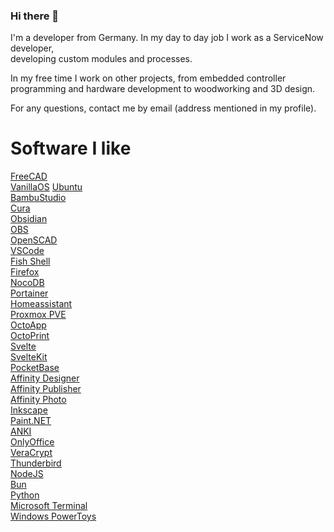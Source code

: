 ### Hi there 👋

I'm a developer from Germany.
In my day to day job I work as a ServiceNow developer,  
developing custom modules and processes.

In my free time I work on other projects, from embedded controller programming and hardware development to woodworking and 3D design.

For any questions, contact me by email (address mentioned in my profile).

# Software I like

[FreeCAD](https://www.freecad.org/)  
[VanillaOS](https://vanillaos.org/)
[Ubuntu](https://ubuntu.com/)  
[BambuStudio](https://github.com/bambulab/BambuStudio)  
[Cura](https://ultimaker.com/software/ultimaker-cura/)  
[Obsidian](https://obsidian.md/)  
[OBS](https://obsproject.com/)  
[OpenSCAD](https://openscad.org/)  
[VSCode](https://code.visualstudio.com/)  
[Fish Shell](https://fishshell.com/)  
[Firefox](https://www.mozilla.org/)  
[NocoDB](https://nocodb.com/)  
[Portainer](https://www.portainer.io/)  
[Homeassistant](https://www.home-assistant.io/)  
[Proxmox PVE](https://www.proxmox.com/de)  
[OctoApp](https://play.google.com/store/apps/details?id=de.crysxd.octoapp)  
[OctoPrint](https://octoprint.org/)  
[Svelte](https://svelte.dev/)  
[SvelteKit](https://svelte.dev/)  
[PocketBase](https://pocketbase.io)  
[Affinity Designer](https://serif.com)  
[Affinity Publisher](https://serif.com)  
[Affinity Photo](https://serif.com)  
[Inkscape](https://inkscape.org)  
[Paint.NET](https://getpaint.net)  
[ANKI](https://apps.ankiweb.net/)  
[OnlyOffice](https://www.onlyoffice.com/)  
[VeraCrypt](https://www.veracrypt.fr/)  
[Thunderbird](https://thunderbird.net/)  
[NodeJS](https://nodejs.org/)  
[Bun](https://bun.sh/)  
[Python](https://python.org/)  
[Microsoft Terminal](https://github.com/microsoft/terminal)  
[Windows PowerToys](https://github.com/microsoft/PowerToys)  
<!--
**hibatos/hibatos** is a ✨ _special_ ✨ repository because its `README.md` (this file) appears on your GitHub profile.

Here are some ideas to get you started:

- 🔭 I’m currently working on ...
- 🌱 I’m currently learning ...
- 👯 I’m looking to collaborate on ...
- 🤔 I’m looking for help with ...
- 💬 Ask me about ...
- 📫 How to reach me: ...
- 😄 Pronouns: ...
- ⚡ Fun fact: ...
-->
